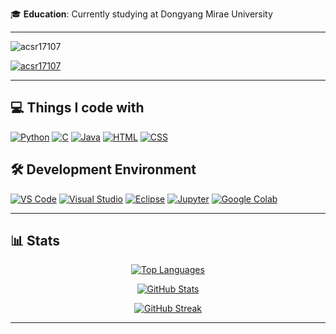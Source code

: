 🎓 **Education**: Currently studying at Dongyang Mirae University

---


<p align="left"> <img src="https://komarev.com/ghpvc/?username=acsr17107&label=Profile%20views&color=0e75b6&style=flat" alt="acsr17107" /> </p>
<p align="left"> <a href="https://github.com/ryo-ma/github-profile-trophy"><img src="https://github-profile-trophy.vercel.app/?username=acsr17107&column=4&margin-w=15&margin-h=15" alt="acsr17107" /></a> </p>

---

## 💻 Things I code with

<p align="left">
    <a href="https://www.python.org/"><img src="https://img.shields.io/badge/Python-3776AB?style=flat&logo=python&logoColor=white" alt="Python"/></a>
    <a href="https://en.wikipedia.org/wiki/C_(programming_language)"><img src="https://img.shields.io/badge/C-A8B400?style=flat&logo=c&logoColor=white" alt="C"/></a>
    <a href="https://www.java.com/"><img src="https://img.shields.io/badge/Java-007396?style=flat&logo=java&logoColor=white" alt="Java"/></a>
    <a href="https://developer.mozilla.org/en-US/docs/Web/HTML"><img src="https://img.shields.io/badge/HTML-E34F26?style=flat&logo=html5&logoColor=white" alt="HTML"/></a>
    <a href="https://developer.mozilla.org/en-US/docs/Web/CSS"><img src="https://img.shields.io/badge/CSS-1572B6?style=flat&logo=css3&logoColor=white" alt="CSS"/></a>
</p>

## 🛠️ Development Environment

<p align="left">
    <a href="https://code.visualstudio.com/"><img src="https://img.shields.io/badge/VS%20Code-007ACC?style=flat&logo=visual-studio-code&logoColor=white" alt="VS Code"/></a>
    <a href="https://visualstudio.microsoft.com/"><img src="https://img.shields.io/badge/Visual%20Studio-5C2D91?style=flat&logo=visual-studio&logoColor=white" alt="Visual Studio"/></a>
    <a href="https://www.eclipse.org/"><img src="https://img.shields.io/badge/Eclipse-2C2255?style=flat&logo=eclipse&logoColor=white" alt="Eclipse"/></a>
    <a href="https://jupyter.org/"><img src="https://img.shields.io/badge/Jupyter-F37626?style=flat&logo=jupyter&logoColor=white" alt="Jupyter"/></a>
    <a href="https://colab.research.google.com/"><img src="https://img.shields.io/badge/Google%20Colab-F9AB00?style=flat&logo=googlecolab&logoColor=white" alt="Google Colab"/></a>
</p>

---

## 📊 Stats

<p align="center"> 
<a href="https://github.com/acsr17107">
<img src="https://github-readme-stats.vercel.app/api/top-langs/?username=acsr17107&langs_count=8&layout=compact&theme=radical&hide_border=true" alt="Top Languages" /> 
</a> 
</p>

<p align="center"> 
<a href="https://github.com/acsr17107">
<img src="https://github-readme-stats.vercel.app/api?username=acsr17107&show_icons=true&include_all_commits=true&count_private=true&theme=radical&hide_border=true" alt="GitHub Stats" />
</a> 
</p>

<p align="center"> 
<a href="https://github.com/acsr17107">
<img src="https://github-readme-streak-stats.herokuapp.com/?user=acsr17107&theme=radical&hide_border=true" alt="GitHub Streak" />
</a> 
</p>

---
